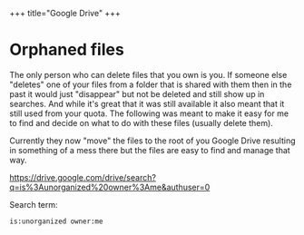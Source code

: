 +++
title="Google Drive"
+++

# Orphaned files

The only person who can delete files that you own is you.
If someone else "deletes" one of your files from a folder that is shared with them then in the past it would just "disappear" but not be deleted and still show up in searches.
And while it's great that it was still available it also meant that it still used from your quota.
The following was meant to make it easy for me to find and decide on what to do with these files (usually delete them).

Currently they now "move" the files to the root of you Google Drive resulting in something of a mess there but the files are easy to find and manage that way.

<https://drive.google.com/drive/search?q=is%3Aunorganized%20owner%3Ame&authuser=0>

Search term:

```
is:unorganized owner:me
```
